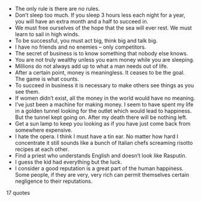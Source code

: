  - The only rule is there are no rules.
 - Don’t sleep too much. If you sleep 3 hours less each night for a year, you will have an extra month and a half to succeed in.
 - We must free ourselves of the hope that the sea will ever rest. We must learn to sail in high winds.
 - To be successful, you must act big, think big and talk big.
 - I have no friends and no enemies – only competitors.
 - The secret of business is to know something that nobody else knows.
 - You are not truly wealthy unless you earn money while you are sleeping.
 - Millions do not always add up to what a man needs out of life.
 - After a certain point, money is meaningless. It ceases to be the goal. The game is what counts.
 - To succeed in business it is necessary to make others see things as you see them.
 - If women didn’t exist, all the money in the world would have no meaning.
 - I’ve just been a machine for making money. I seem to have spent my life in a golden tunnel looking for the outlet which would lead to happiness. But the tunnel kept going on. After my death there will be nothing left.
 - Get a sun lamp to keep you looking as if you have just come back from somewhere expensive.
 - I hate the opera. I think I must have a tin ear. No matter how hard I concentrate it still sounds like a bunch of Italian chefs screaming risotto recipes at each other.
 - Find a priest who understands English and doesn’t look like Rasputin.
 - I guess the kid had everything but the luck.
 - I consider a good reputation is a great part of the human happiness. Some people, if they are very, very rich can permit themselves certain negligence to their reputations.

17 quotes